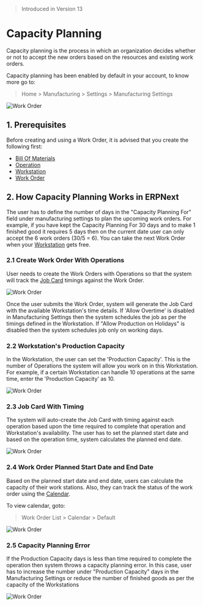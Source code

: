 <!-- add-breadcrumbs -->

> Introduced in Version 13

# Capacity Planning

Capacity planning is the process in which an organization decides whether or not to accept the new orders based on the resources and existing work orders.

Capacity planning has been enabled by default in your account, to know more go to:

> Home > Manufacturing > Settings > Manufacturing Settings

<img class="screenshot" alt="Work Order" src="{{docs_base_url}}/v12/assets/img/manufacturing/capacity_planning_settings.png">

## 1. Prerequisites
Before creating and using a Work Order, it is advised that you create the following first:

* [Bill Of Materials](/docs/user/manual/en/manufacturing/bill-of-materials)
* [Operation](/docs/user/manual/en/manufacturing/operation)
* [Workstation](/docs/user/manual/en/manufacturing/workstation)
* [Work Order](/docs/user/manual/en/manufacturing/work-order)

## 2. How Capacity Planning Works in ERPNext
The user has to define the number of days in the "Capacity Planning For" field under manufacturing settings to plan the upcoming work orders. For example, if you have kept the Capacity Planning For 30 days and to make 1 finished good it requires 5 days then on the current date user can only accept the 6 work orders (30/5 = 6). You can take the next Work Order when your [Workstation](/docs/user/manual/en/manufacturing/workstation) gets free.

### 2.1 Create Work Order With Operations
User needs to create the Work Orders with Operations so that the system will track the [Job Card](/docs/user/manual/en/manufacturing/job-card) timings against the Work Order.

<img class="screenshot" alt="Work Order" src="{{docs_base_url}}/v12/assets/img/manufacturing/work_order_with_operations.png">

Once the user submits the Work Order, system will generate the Job Card with the available Workstation's time details. If 'Allow Overtime' is disabled in Manufacturing Settings then the system schedules the job as per the timings defined in the Workstation. If "Allow Production on Holidays" is disabled then the system schedules job only on working days.

### 2.2 Workstation's Production Capacity

In the Workstation, the user can set the 'Production Capacity'. This is the number of Operations the system will allow you work on in this Workstation. For example, if a certain Workstation can handle 10 operations at the same time, enter the 'Production Capacity' as 10.

<img class="screenshot" alt="Work Order" src="{{docs_base_url}}/v12/assets/img/manufacturing/work_station_capacity.png">

### 2.3 Job Card With Timing
The system will auto-create the Job Card with timing against each operation based upon the time required to complete that operation and Workstation's availability. The user has to set the planned start date and based on the operation time, system calculates the planned end date.

<img class="screenshot" alt="Work Order" src="{{docs_base_url}}/v12/assets/img/manufacturing/job_card_timing.png">

### 2.4 Work Order Planned Start Date and End Date
Based on the planned start date and end date, users can calculate the capacity of their work stations. Also, they can track the status of the work order using the [Calendar](/docs/user/manual/en/using-erpnext/calendar).

To view calendar, goto:

> Work Order List > Calendar > Default

<img class="screenshot" alt="Work Order" src="{{docs_base_url}}/v12/assets/img/manufacturing/work_order_calendar.png">

### 2.5 Capacity Planning Error
If the Production Capacity days is less than time required to complete the operation then system throws a capacity planning error. In this case, user has to increase the number under "Production Capacity" days in the Manufacturing Settings or reduce the number of finished goods as per the capacity of the Workstations

<img class="screenshot" alt="Work Order" src="{{docs_base_url}}/v12/assets/img/manufacturing/capacity_planning_error.png">
